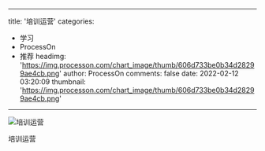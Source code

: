 
---
title: '培训运营'
categories: 
 - 学习
 - ProcessOn
 - 推荐
headimg: 'https://img.processon.com/chart_image/thumb/606d733be0b34d28299ae4cb.png'
author: ProcessOn
comments: false
date: 2022-02-12 03:20:09
thumbnail: 'https://img.processon.com/chart_image/thumb/606d733be0b34d28299ae4cb.png'
---

<div>   
<img class="thumb" alt="培训运营" src="https://img.processon.com/chart_image/thumb/606d733be0b34d28299ae4cb.png" referrerpolicy="no-referrer">
<p>培训运营</p>  
</div>
            